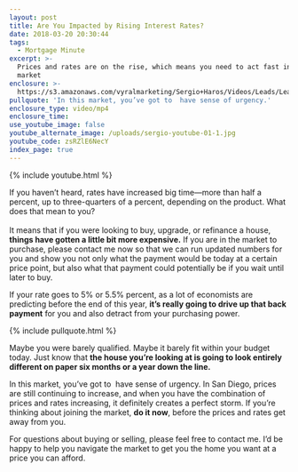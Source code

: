 ```yaml
---
layout: post
title: Are You Impacted by Rising Interest Rates?
date: 2018-03-20 20:30:44
tags:
  - Mortgage Minute
excerpt: >-
  Prices and rates are on the rise, which means you need to act fast in this
  market
enclosure: >-
  https://s3.amazonaws.com/vyralmarketing/Sergio+Haros/Videos/Leads/Leads+-+Are+You+Impacted+By+Rising+Interest+Rates%253F+-San+Diego+Mortgage.mp4
pullquote: 'In this market, you’ve got to  have sense of urgency.'
enclosure_type: video/mp4
enclosure_time:
use_youtube_image: false
youtube_alternate_image: /uploads/sergio-youtube-01-1.jpg
youtube_code: zsRZlE6NecY
index_page: true
---
```


{% include youtube.html %}

If you haven’t heard, rates have increased big time—more than half a percent, up to three-quarters of a percent, depending on the product. What does that mean to you?<br><br>It means that if you were looking to buy, upgrade, or refinance a house, **things have gotten a little bit more expensive.** If you are in the market to purchase, please contact me now so that we can run updated numbers for you and show you not only what the payment would be today at a certain price point, but also what that payment could potentially be if you wait until later to buy.

If your rate goes to 5% or 5.5% percent, as a lot of economists are predicting before the end of this year, **it’s really going to drive up that back payment** for you and also detract from your purchasing power.

{% include pullquote.html %}

Maybe you were barely qualified. Maybe it barely fit within your budget today. Just know that **the house you’re looking at is going to look entirely different on paper six months or a year down the line.**

In this market, you’ve got to &nbsp;have sense of urgency. In San Diego, prices are still continuing to increase, and when you have the combination of prices and rates increasing, it definitely creates a perfect storm. If you’re thinking about joining the market, **do it now**, before the prices and rates get away from you.

For questions about buying or selling, please feel free to contact me. I’d be happy to help you navigate the market to get you the home you want at a price you can afford.

&nbsp;
